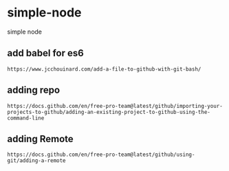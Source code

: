 # simple-node
simple node

## add babel for es6

```https://www.jcchouinard.com/add-a-file-to-github-with-git-bash/```


## adding repo

```https://docs.github.com/en/free-pro-team@latest/github/importing-your-projects-to-github/adding-an-existing-project-to-github-using-the-command-line```


## adding Remote
```https://docs.github.com/en/free-pro-team@latest/github/using-git/adding-a-remote```

